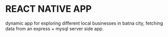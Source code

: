 # REACT NATIVE APP

dynamic app for exploring different local businesses in batna city, fetching data from an express + mysql server side app.
